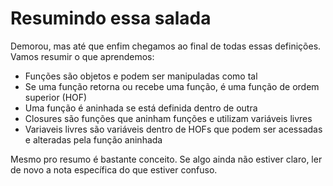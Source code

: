 # Resumindo essa salada

Demorou, mas até que enfim chegamos ao final de todas essas definições. Vamos resumir o que aprendemos:

- Funções são objetos e podem ser manipuladas como tal
- Se uma função retorna ou recebe uma função, é uma função de ordem superior (HOF)
- Uma função é aninhada se está definida dentro de outra
- Closures são funções que aninham funções e utilizam variáveis livres
- Variaveis livres são variáveis dentro de HOFs que podem ser acessadas e alteradas pela função aninhada

Mesmo pro resumo é bastante conceito. Se algo ainda não estiver claro, ler de novo a nota específica do que estiver confuso.
